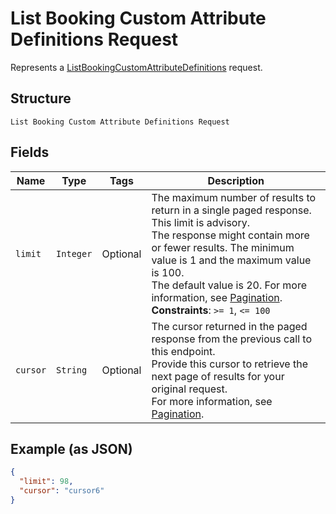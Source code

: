 
# List Booking Custom Attribute Definitions Request

Represents a [ListBookingCustomAttributeDefinitions](../../doc/api/booking-custom-attributes.md#list-booking-custom-attribute-definitions) request.

## Structure

`List Booking Custom Attribute Definitions Request`

## Fields

| Name | Type | Tags | Description |
|  --- | --- | --- | --- |
| `limit` | `Integer` | Optional | The maximum number of results to return in a single paged response. This limit is advisory.<br>The response might contain more or fewer results. The minimum value is 1 and the maximum value is 100.<br>The default value is 20. For more information, see [Pagination](https://developer.squareup.com/docs/build-basics/common-api-patterns/pagination).<br>**Constraints**: `>= 1`, `<= 100` |
| `cursor` | `String` | Optional | The cursor returned in the paged response from the previous call to this endpoint.<br>Provide this cursor to retrieve the next page of results for your original request.<br>For more information, see [Pagination](https://developer.squareup.com/docs/build-basics/common-api-patterns/pagination). |

## Example (as JSON)

```json
{
  "limit": 98,
  "cursor": "cursor6"
}
```

